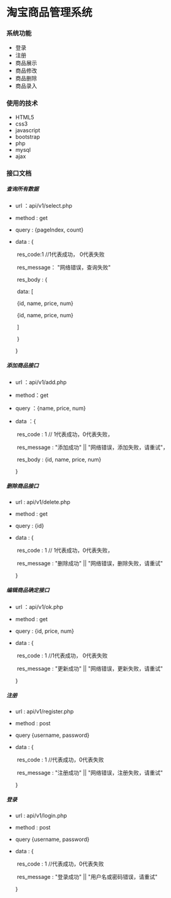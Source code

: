 # 淘宝商品管理系统

### 系统功能

* 登录
* 注册
* 商品展示
* 商品修改
* 商品删除
* 商品录入

### 使用的技术

* HTML5
* css3
* javascript
* bootstrap
* php
* mysql
* ajax

### 接口文档

##### 查询所有数据

* url ：api/v1/select.php

* method : get

* query : {pageIndex, count}

* data : {

  ​	res_code:1 //1代表成功， 0代表失败

  ​	res_message： "网络错误，查询失败"

  ​	res_body : {

  ​		data: [

  ​			{id, name, price, num}

  ​			{id, name, price, num}

  ​		]

  ​	}

  }

##### 添加商品接口

* url ：api/v1/add.php

* method：get

* query ：{name, price, num}

* data ：{

  ​	res_code : 1 // 1代表成功，0代表失败，

  ​	res_message : "添加成功" || "网络错误，添加失败，请重试"，

  ​	res_body : {id, name, price, num}

  }

##### 删除商品接口

* url : api/v1/delete.php

* method : get

* query : {id}

* data : {

  ​	res_code : 1 // 1代表成功，0代表失败，

  ​	res_message : "删除成功" || "网络错误，删除失败，请重试"

  }

#####  编辑商品确定接口

* url ：api/v1/ok.php

* method : get

* query : {id, price, num}

* data : {

  ​	res_code : 1 //1代表成功， 0代表失败

  ​	res_message : "更新成功" || "网络错误，更新失败，请重试"

  }

##### 注册

* url : api/v1/register.php

* method : post

* query {username, password}

* data : {

  ​	res_code : 1 //代表成功，0代表失败

  ​	res_message : "注册成功" || "网络错误，注册失败，请重试"

  }

##### 登录

- url : api/v1/login.php

- method : post

- query {username, password}

- data : {

  ​	res_code : 1 //代表成功，0代表失败

  ​	res_message : "登录成功" || "用户名或密码错误，请重试"

  }